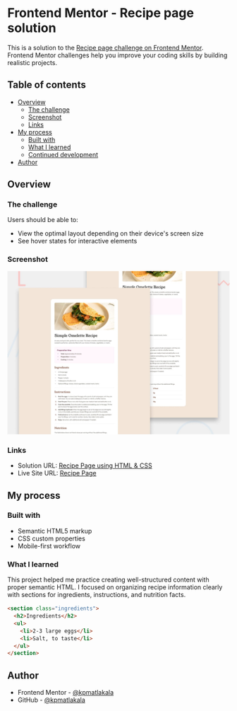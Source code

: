 # Frontend Mentor - Recipe page solution

This is a solution to the [Recipe page challenge on Frontend Mentor](https://www.frontendmentor.io/challenges/recipe-page-KiTsR8QQKm). Frontend Mentor challenges help you improve your coding skills by building realistic projects.

## Table of contents

- [Overview](#overview)
  - [The challenge](#the-challenge)
  - [Screenshot](#screenshot)
  - [Links](#links)
- [My process](#my-process)
  - [Built with](#built-with)
  - [What I learned](#what-i-learned)
  - [Continued development](#continued-development)
- [Author](#author)

## Overview

### The challenge

Users should be able to:

- View the optimal layout depending on their device's screen size
- See hover states for interactive elements

### Screenshot

![](./preview.jpg)

### Links

- Solution URL: [Recipe Page using HTML & CSS](https://www.frontendmentor.io/solutions/recipe-page-using-html-and-css-18WbBQzhlc)
- Live Site URL: [Recipe Page](https://kpm-frontendmentor.vercel.app/Getting_Started/recipe-page/index.html)

## My process

### Built with

- Semantic HTML5 markup
- CSS custom properties
- Mobile-first workflow

### What I learned

This project helped me practice creating well-structured content with proper semantic HTML. I focused on organizing recipe information clearly with sections for ingredients, instructions, and nutrition facts.

```html
<section class="ingredients">
  <h2>Ingredients</h2>
  <ul>
    <li>2-3 large eggs</li>
    <li>Salt, to taste</li>
  </ul>
</section>
```

## Author
* Frontend Mentor - [@kpmatlakala](https://www.frontendmentor.io/profile/kpmatlakala)
* GitHub - [@kpmatlakala](https://github.com/kpmatlakala)